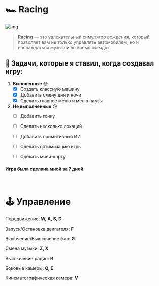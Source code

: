 # 🏎️ Racing

![img](https://i.imgur.com/FoKBWjT.png)

> **Racing** — это увлекательный симулятор вождения, который позволяет вам не только управлять автомобилем, но и наслаждаться музыкой во время поездок.

## 🎯 Задачи, которые я ставил, когда создавал игру:

1. **Выполенные** 😎
    - [x] Создать классную машину
    - [x] Добавить смену дня и ночи
    - [x] Сделать главное меню и меню паузы

2. **Не выполненные** 😢
    - [ ] Добавить гонку
    - [ ] Сделать несколько локаций
    - [ ] Добавить примитивный ИИ
    - [ ] Сделать оптимизацию игры
    - [ ] Сделать мини-карту


#### Игра была сделана мной за 7 дней.

<br>

# 🕹️ Управление

Передвижение: **W, A, S, D**

Запуск/Остановка двигателя: **F**

Включение/Выключение фар: **G**

Смена музыки: **Z, X**

Выключение радио: **R**

Боковые камеры: **Q, E**

Кинематографическая камера: **V**

<br>

